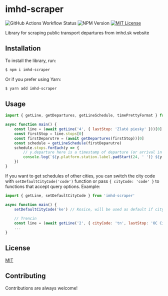 
# imhd-scraper


![GitHub Actions Workflow Status](https://img.shields.io/github/actions/workflow/status/martin640/imhd-scraper/test.yml?label=tests)
 ![NPM Version](https://img.shields.io/npm/v/imhd-scraper)
 [![MIT License](https://img.shields.io/badge/License-MIT-green.svg)](https://choosealicense.com/licenses/mit/) 

Library for scraping public transport departures from imhd.sk website


## Installation

To install the library, run:

```sh
$ npm i imhd-scraper
```

Or if you prefer using Yarn:

```sh
$ yarn add imhd-scraper
```


## Usage

```javascript
import { getLine, getDepartures, getLineSchedule, timePrettyFormat } from 'imhd-scraper'

async function main() {
    const line = (await getLine('4', { lastStop: 'Zlaté piesky' }))[0]
    const firstStop = line.stops[0]
    const firstDeparutre = (await getDepartures(firstStop))[0]
    const schedule = getLineSchedule(firstDeparutre)
    schedule.stops.forEach(y => {
        // y.departure here is a timestamp of departure (or arrival in case of a final stop)
        console.log(`${y.platform.station.label.padStart(24, ' ')} ${y.platform.label} ${timePrettyFormat(y.departure)}`)
    })
}
```

If you want to get schedules of other cities, you can switch the city code with `setDefaultCityCode('code')` function or pass `{ cityCode: 'code' }` to functions that accept query options. Example:

```javascript
import { getLine, setDefaultCityCode } from 'imhd-scraper'

async function main() {
    setDefaultCityCode('ke') // Kosice, will be used as default if cityCode in the query options is not set
    
    // Trencin
    const line = (await getLine('2', { cityCode: 'tn', lastStop: 'OC City Park' }))[0]
    ...
}
```


## License

[MIT](https://choosealicense.com/licenses/mit/)


## Contributing

Contributions are always welcome!
